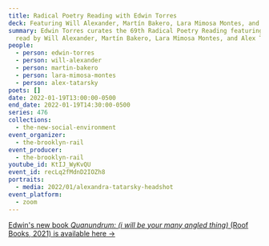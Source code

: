 ```yaml
---
title: Radical Poetry Reading with Edwin Torres
deck: Featuring Will Alexander, Martín Bakero, Lara Mimosa Montes, and Alex Tatarsky
summary: Edwin Torres curates the 69th Radical Poetry Reading featuring poetry
  read by Will Alexander, Martín Bakero, Lara Mimosa Montes, and Alex Tatarsky.
people:
  - person: edwin-torres
  - person: will-alexander
  - person: martin-bakero
  - person: lara-mimosa-montes
  - person: alex-tatarsky
poets: []
date: 2022-01-19T13:00:00-0500
end_date: 2022-01-19T14:30:00-0500
series: 476
collections:
  - the-new-social-environment
event_organizer:
  - the-brooklyn-rail
event_producer:
  - the-brooklyn-rail
youtube_id: KtIJ_WyKvQU
event_id: recLq2fMdnD2IOZh8
portraits:
  - media: 2022/01/alexandra-tatarsky-headshot
event_platform:
  - zoom
---
```

[Edwin's new book *Quanundrum: (i will be your many angled thing)* (Roof Books, 2021) is available here →](https://www.spdbooks.org/Products/9781931824996/quanundrum-i-will-be-your-many-angled-thing.aspx)